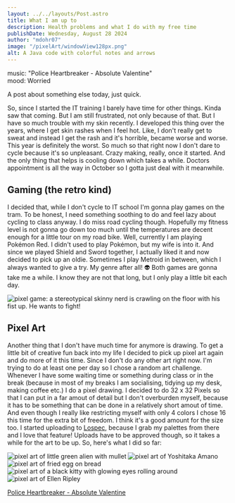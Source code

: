 ```yaml
---
layout: ../../layouts/Post.astro
title: What I am up to
description: Health problems and what I do with my free time
publishDate: Wednesday, August 28 2024
author: "mdohr07"
image: "/pixelArt/windowView128px.png"
alt: A Java code with colorful notes and arrows
---
```

music: "Police Heartbreaker - Absolute Valentine"<br>
mood: Worried

A post about something else today, just quick. 

So, since I started the IT training I barely have time for other things. Kinda saw that coming. But I am still frustrated, not only because of that. But I have so much trouble with my skin recently. I developed this thing over the years, where I get skin rashes when I feel hot. Like, I don't really get to sweat and instead I get the rash and it's horrible, became worse and worse. This year is definitely the worst. So much so that right now I don't dare to cycle because it's so unpleasant. Crazy making, really, once it started. And the only thing that helps is cooling down which takes a while. Doctors appointment is all the way in October so I gotta just deal with it meanwhile. 

## Gaming (the retro kind)
I decided that, while I don't cycle to IT school I'm gonna play games on the tram. To be honest, I need something soothing to do and feel lazy about cycling to class anyway. I do miss road cycling though. Hopefully my fitness level is not gonna go down too much until the temperatures are decent enough for a little tour on my road bike. Well, currently I am playing Pokémon Red. I didn't used to play Pokémon, but my wife is into it. And since we played Shield and Sword together, I actually liked it and now decided to pick up an oldie. Sometimes I play Metroid in between, which I always wanted to give a try. My genre after all! 👽 Both games are gonna take me a while. I know they are not that long, but I only play a little bit each day.

<img src="/blogimg/2024-08/pokemonRedNerd.bmp" alt="pixel game: a stereotypical skinny nerd is crawling on the floor with his fist up. He wants to fight!">

## Pixel Art 
Another thing that I don't have much time for anymore is drawing. To get a little bit of creative fun back into my life I decided to pick up pixel art again and do more of it this time. Since I don't do any other art right now. I'm trying to do at least one per day so I chose a random art challenge. Whenever I have some waiting time or something during class or in the break (because in most of my breaks I am socialising, tidying up my desk, making coffee etc.) I do a pixel drawing. 
I decided to do 32 x 32 Pixels so that I can put in a far amout of detail but I don't overburden myself, because it has to be something that can be done in a relatively short amout of time. And even though I really like restricting myself with only 4 colors I chose 16 this time for the extra bit of freedom. I think it's a good amount for the size too. I started uploading to <a href="https://lospec.com/mdohr07" target="_blank">Lospec</a>, because I grab my palettes from there and I love that feature! Uploads have to be approved though, so it takes a while for the art to be up. So, here's what I did so far:


<img src="/pixelArt/waving128px.png" alt="pixel art of little green alien with mullet">
<img src="/pixelArt/amanoYoshitaka128px.png" alt="pixel art of Yoshitaka Amano"> 
<img src="/pixelArt/eggOnBread128px.png" alt="pixel art of fried egg on bread"> 
<img src="/pixelArt/kitty128px.png" alt="pixel art of a black kitty with glowing eyes rolling around"> 
<img src="/pixelArt/ripley128px.png" alt="pixel art of Ellen Ripley"> 

<a href="https://youtu.be/iwmBkBcsDCg?si=Ko2Rb2s0G4TB6-qv" target="_blank">Police Heartbreaker - Absolute Valentine</a>
